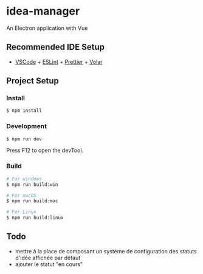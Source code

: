 # idea-manager

An Electron application with Vue

## Recommended IDE Setup

- [VSCode](https://code.visualstudio.com/) + [ESLint](https://marketplace.visualstudio.com/items?itemName=dbaeumer.vscode-eslint) + [Prettier](https://marketplace.visualstudio.com/items?itemName=esbenp.prettier-vscode) + [Volar](https://marketplace.visualstudio.com/items?itemName=Vue.volar)

## Project Setup

### Install

```bash
$ npm install
```

### Development

```bash
$ npm run dev
```

Press F12 to open the devTool.

### Build

```bash
# For windows
$ npm run build:win

# For macOS
$ npm run build:mac

# For Linux
$ npm run build:linux
```

## Todo

* mettre à la place de composant un système de configuration des statuts d'idée affichée par défaut
* ajouter le statut "en cours"
